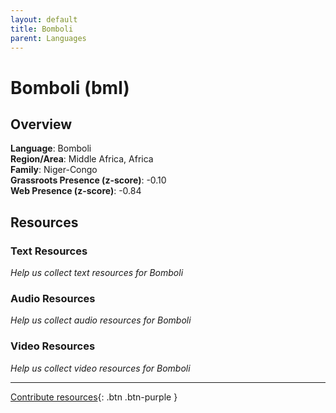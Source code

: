 ```yaml
---
layout: default
title: Bomboli
parent: Languages
---
```


# Bomboli (bml)

## Overview

**Language**: Bomboli  
**Region/Area**: Middle Africa, Africa  
**Family**: Niger-Congo  
**Grassroots Presence (z-score)**: -0.10  
**Web Presence (z-score)**: -0.84  

## Resources

### Text Resources
*Help us collect text resources for Bomboli*

### Audio Resources
*Help us collect audio resources for Bomboli*

### Video Resources
*Help us collect video resources for Bomboli*

---

[Contribute resources](https://forms.office.com/e/1SfLJx3u1r){: .btn .btn-purple }
